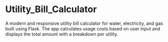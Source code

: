 # Utility_Bill_Calculator
A modern and responsive utility bill calculator for water, electricity, and gas built using Flask. The app calculates usage costs based on user input and displays the total amount with a breakdown per utility.
